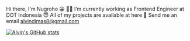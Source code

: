 Hi there, I'm Nugroho :grinning:
:technologist: I’m currently working as Frontend Engineer at DOT Indonesia
:innocent: All of my projects are available at here
:email: Send me an email alvindimas8@gmail.com


[![Alvin's GitHub stats](https://github-readme-stats.vercel.app/api?username=alvin371)](https://github.com/alvin371/github-readme-stats)